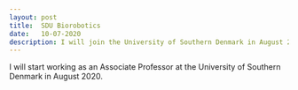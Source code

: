 ```yaml
---
layout: post
title:  SDU Biorobotics
date:   10-07-2020
description: I will join the University of Southern Denmark in August 2020
---
```

I will start working as an Associate Professor at the University of Southern Denmark in August 2020.
